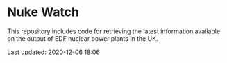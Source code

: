 # Nuke Watch

This repository includes code for retrieving the latest information available on the output of EDF nuclear power plants in the UK.

Last updated: 2020-12-06 18:06